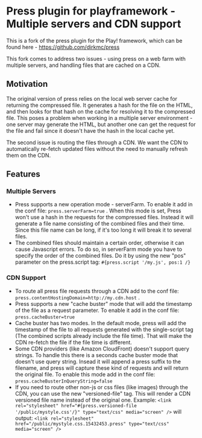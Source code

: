 Press plugin for playframework - Multiple servers and CDN support
=================================================================

This is a fork of the press plugin for the Play! framework, which can be found here - 
https://github.com/dirkmc/press

This fork comes to address two issues - using press on a web farm with multiple 
servers, and handling files that are cached on a CDN.

Motivation
----------

The original version of press relies on the local web server cache for returning the 
compressed file. It generates a hash for the file on the HTML, and then looks for 
that hash on the cache for resolving it to the compressed file.
This poses a problem when working in a multiple server environment - one server may
generate the HTML, but another one can get the request for the file and fail since 
it doesn't have the hash in the local cache yet.

The second issue is routing the files through a CDN. We want the CDN to automatically 
re-fetch updated files without the need to manually refresh them on the CDN.

Features
--------

### Multiple Servers
* Press supports a new operation mode - serverFarm. To enable it add in the conf file:
  `press.serverFarm=true` .
  When this mode is set, Press won't use a hash in the requests for the compressed files. 
  Instead it will generate a file name consisting of the combined files and their time.
  Since this file name can be long, if it's too long it will break it to several files.
* The combined files should maintain a certain order, otherwise it can cause Javascript errors.
  To do so, in serverFarm mode you have to specify the order of the combined files. Do it
  by using the new "pos" parameter on the press.script tag:
  `#{press.script '/my.js', pos:1 /}`

### CDN Support
* To route all press file requests through a CDN add to the conf file:
  `press.contentHostingDomain=http://my.cdn.host` .
* Press supports a new "cache buster" mode that will add the timestamp of the file as a request parameter. To enable it
  add in the conf file: `press.cacheBuster=true`
* Cache buster has two modes. In the default mode, press will add the timestamp of the file to all requests 
  generated with the single-script tag (The combined scripts already include the file time).
  That will make the CDN re-fetch the file if the file time is different.
* Some CDN providers (like Amazon CloudFront) doesn't support query strings. To handle this there is a seconds cache buster mode that doesn't use query string. Insead it will append a press suffix to the filename, and press will capture these kind of requests and will return the original file. To enable this mode add in the conf file: `press.cacheBusterInQueryString=false`
* If you need to route other non-js or css files (like images) through the CDN, you can use the new "versioned-file" tag. This will render a CDN versioned file name instead of the original one. Example:
  `<link rel="stylesheet" href="#{press.versioned-file '/public/mystyle.css'/}" type="text/css" media="screen" />`
  will output:
  `<link rel="stylesheet" href="/public/mystyle.css.15432453.press" type="text/css" media="screen" />`
  